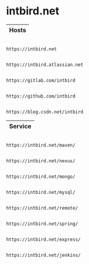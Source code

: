# intbird.net

| Hosts |
| :--- |


```text

https://intbird.net


https://intbird.atlassian.net


https://gitlab.com/intbird


https://github.com/intbird


https://blog.csdn.net/intbird

```



| Service |
| :--- |


```text

https://intbird.net/maven/


https://intbird.net/nexus/


https://intbird.net/mongo/


https://intbird.net/mysql/


https://intbird.net/remote/


https://intbird.net/spring/


https://intbird.net/express/


https://intbird.net/jenkins/

```

